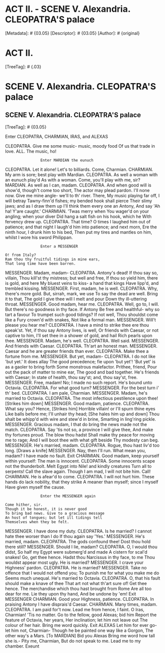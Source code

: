 # ACT II. - SCENE V. Alexandria. CLEOPATRA'S palace
[Metadata]: # {03.05}
[Descriptor]: # {03.05}
[Author]: # {original}
# ACT II.

[TreeTag]: # {.03}

# SCENE V. Alexandria. CLEOPATRA'S palace
## SCENE V. Alexandria. CLEOPATRA'S palace
[TreeTag]: # {03.05}

Enter CLEOPATRA, CHARMIAN, IRAS, and ALEXAS

  CLEOPATRA. Give me some music- music, moody food
    Of us that trade in love.
  ALL. The music, ho!

                    Enter MARDIAN the eunuch

  CLEOPATRA. Let it alone! Let's to billiards. Come, Charmian.
  CHARMIAN. My arm is sore; best play with Mardian.
  CLEOPATRA. As well a woman with an eunuch play'd
    As with a woman. Come, you'll play with me, sir?
  MARDIAN. As well as I can, madam.
  CLEOPATRA. And when good will is show'd, though't come too short,
    The actor may plead pardon. I'll none now.
    Give me mine angle- we'll to th' river. There,
    My music playing far off, I will betray
    Tawny-finn'd fishes; my bended hook shall pierce
    Their slimy jaws; and as I draw them up
    I'll think them every one an Antony,
    And say 'Ah ha! Y'are caught.'
  CHARMIAN. 'Twas merry when
    You wager'd on your angling; when your diver
    Did hang a salt fish on his hook, which he
    With fervency drew up.
  CLEOPATRA. That time? O times
    I laughed him out of patience; and that night
    I laugh'd him into patience; and next morn,
    Ere the ninth hour, I drunk him to his bed,
    Then put my tires and mantles on him, whilst
    I wore his sword Philippan.

                    Enter a MESSENGER

    O! from Italy?
    Ram thou thy fruitful tidings in mine ears,
    That long time have been barren.
  MESSENGER. Madam, madam-
  CLEOPATRA. Antony's dead! If thou say so, villain,
    Thou kill'st thy mistress; but well and free,
    If thou so yield him, there is gold, and here
    My bluest veins to kiss- a hand that kings
    Have lipp'd, and trembled kissing.
  MESSENGER. First, madam, he is well.
  CLEOPATRA. Why, there's more gold.
    But, sirrah, mark, we use
    To say the dead are well. Bring it to that,
    The gold I give thee will I melt and pour
    Down thy ill-uttering throat.
  MESSENGER. Good madam, hear me.
  CLEOPATRA. Well, go to, I will.
    But there's no goodness in thy face. If Antony
    Be free and healthful- why so tart a favour
    To trumpet such good tidings? If not well,
    Thou shouldst come like a Fury crown'd with snakes,
    Not like a formal man.
  MESSENGER. Will't please you hear me?
  CLEOPATRA. I have a mind to strike thee ere thou speak'st.
    Yet, if thou say Antony lives, is well,
    Or friends with Caesar, or not captive to him,
    I'll set thee in a shower of gold, and hail
    Rich pearls upon thee.
  MESSENGER. Madam, he's well.
  CLEOPATRA. Well said.
  MESSENGER. And friends with Caesar.
  CLEOPATRA. Th'art an honest man.
  MESSENGER. Caesar and he are greater friends than ever.
  CLEOPATRA. Make thee a fortune from me.
  MESSENGER. But yet, madam-
  CLEOPATRA. I do not like 'but yet.' It does allay
    The good precedence; fie upon 'but yet'!
    'But yet' is as a gaoler to bring forth
    Some monstrous malefactor. Prithee, friend,
    Pour out the pack of matter to mine ear,
    The good and bad together. He's friends with Caesar;
    In state of health, thou say'st; and, thou say'st, free.
  MESSENGER. Free, madam! No; I made no such report.
    He's bound unto Octavia.
  CLEOPATRA. For what good turn?
  MESSENGER. For the best turn i' th' bed.
  CLEOPATRA. I am pale, Charmian.
  MESSENGER. Madam, he's married to Octavia.
  CLEOPATRA. The most infectious pestilence upon thee!
                                              [Strikes him down]
  MESSENGER. Good madam, patience.
  CLEOPATRA. What say you? Hence,                  [Strikes him]
    Horrible villain! or I'll spurn thine eyes
    Like balls before me; I'll unhair thy head;
                                     [She hales him up and down]
    Thou shalt be whipp'd with wire and stew'd in brine,
    Smarting in ling'ring pickle.
  MESSENGER. Gracious madam,
    I that do bring the news made not the match.
  CLEOPATRA. Say 'tis not so, a province I will give thee,
    And make thy fortunes proud. The blow thou hadst
    Shall make thy peace for moving me to rage;
    And I will boot thee with what gift beside
    Thy modesty can beg.
  MESSENGER. He's married, madam.
  CLEOPATRA. Rogue, thou hast liv'd too long.    [Draws a knife]
  MESSENGER. Nay, then I'll run.
    What mean you, madam? I have made no fault.             Exit
  CHARMIAN. Good madam, keep yourself within yourself:
    The man is innocent.
  CLEOPATRA. Some innocents scape not the thunderbolt.
    Melt Egypt into Nile! and kindly creatures
    Turn all to serpents! Call the slave again.
    Though I am mad, I will not bite him. Call!
  CHARMIAN. He is afear'd to come.
  CLEOPATRA. I will not hurt him.
    These hands do lack nobility, that they strike
    A meaner than myself; since I myself
    Have given myself the cause.

                    Enter the MESSENGER again

    Come hither, sir.
    Though it be honest, it is never good
    To bring bad news. Give to a gracious message
    An host of tongues; but let ill tidings tell
    Themselves when they be felt.
  MESSENGER. I have done my duty.
  CLEOPATRA. Is he married?
    I cannot hate thee worser than I do
    If thou again say 'Yes.'
  MESSENGER. He's married, madam.
  CLEOPATRA. The gods confound thee! Dost thou hold there still?
  MESSENGER. Should I lie, madam?
  CLEOPATRA. O, I would thou didst,
    So half my Egypt were submerg'd and made
    A cistern for scal'd snakes! Go, get thee hence.
    Hadst thou Narcissus in thy face, to me
    Thou wouldst appear most ugly. He is married?
  MESSENGER. I crave your Highness' pardon.
  CLEOPATRA. He is married?
  MESSENGER. Take no offence that I would not offend you;
    To punish me for what you make me do
    Seems much unequal. He's married to Octavia.
  CLEOPATRA. O, that his fault should make a knave of thee
    That art not what th'art sure of! Get thee hence.
    The merchandise which thou hast brought from Rome
    Are all too dear for me. Lie they upon thy hand,
    And be undone by 'em!                         Exit MESSENGER
  CHARMIAN. Good your Highness, patience.
  CLEOPATRA. In praising Antony I have disprais'd Caesar.
  CHARMIAN. Many times, madam.
  CLEOPATRA. I am paid for't now. Lead me from hence,
    I faint. O Iras, Charmian! 'Tis no matter.
    Go to the fellow, good Alexas; bid him
    Report the feature of Octavia, her years,
    Her inclination; let him not leave out
    The colour of her hair. Bring me word quickly.
                                                     Exit ALEXAS
    Let him for ever go- let him not, Charmian-
    Though he be painted one way like a Gorgon,
    The other way's a Mars.                         [To MARDIAN]
    Bid you Alexas
    Bring me word how tall she is.- Pity me, Charmian,
    But do not speak to me. Lead me to my chamber.        Exeunt
